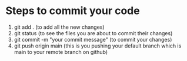 # Steps to commit your code

1. git add . (to add all the new changes)
2. git status (to see the files you are about to commit their changes)
3. git commit -m "your commit message" (to commit your changes)
4. git push origin main (this is you pushing your default branch which is main to your remote branch on github)
